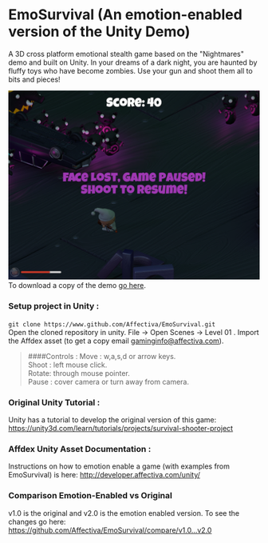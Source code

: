 # EmoSurvival (An emotion-enabled version of the Unity Demo)
A 3D cross platform emotional stealth game based on the "Nightmares" demo and built on Unity.
In your dreams of a dark night, you are haunted by fluffy toys who have become zombies. Use your gun and shoot them all to bits and pieces!

[![Paused Screenshot](PausedGame.png "Paused Screenshot")](https://www.youtube.com/watch?v=HjtPiXWx220 "Affectiva's Plugin for Unity Allows Games to Respond to Player Emotions")
To download a copy of the demo [go here](https://drive.google.com/folderview?id=0B968NDUjJFMRZENRTloyNHFlRk0&usp=sharing).  

### Setup project in Unity :
`git clone https://www.github.com/Affectiva/EmoSurvival.git` <br>
Open the cloned repository in unity.  File -> Open Scenes -> Level 01 .  Import the Affdex asset (to get a copy email [gaminginfo@affectiva.com](mailto:gaminginfo@affectiva.com)).

> ####Controls :
> Move  : w,a,s,d or arrow keys. <br>
> Shoot : left mouse click. <br> 
> Rotate: through mouse pointer. <br>
> Pause : cover camera or turn away from camera. <br>

### Original Unity Tutorial :
Unity has a tutorial to develop the original version of this game:
https://unity3d.com/learn/tutorials/projects/survival-shooter-project

### Affdex Unity Asset Documentation :
Instructions on how to emotion enable a game (with examples from EmoSurvival) is here:
http://developer.affectiva.com/unity/

### Comparison Emotion-Enabled vs Original
v1.0 is the original and v2.0 is the emotion enabled version.  To see the changes go here:
https://github.com/Affectiva/EmoSurvival/compare/v1.0...v2.0
